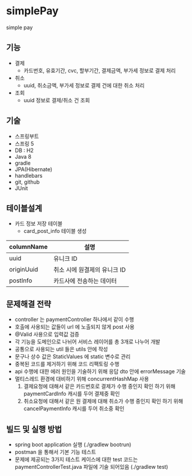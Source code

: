 # simplePay
simple pay

## 기능
- 결제
  - 카드번호, 유효기간, cvc, 할부기간, 결제금액, 부가세 정보로 결제 처리
- 취소
  - uuid, 취소금액, 부가세 정보로 결제 건에 대한 취소 처리
- 조회
  - uuid 정보로 결제/취소 건 조회

## 기술
- 스프링부트
- 스프링 5
- DB : H2
- Java 8
- gradle
- JPA(Hibernate)
- handlebars
- git, github
- JUnit

## 테이블설계
- 카드 정보 저장 테이블
    - card_post_info 테이블 생성

columnName | 설명
-----------|------------------------
uuid       | 유니크 ID
originUuid | 취소 시에 원결제의 유니크 ID
postInfo   | 카드사에 전송하는 데이터
    
## 문제해결 전략
- controller 는 paymentController 하나에서 같이 수행
- 호출에 사용되는 값들이 url 에 노출되지 않게 post 사용
- @Valid 사용으로 입력값 검증
- 각 기능을 도메인으로 나뉘어 서비스 레이어를 총 3개로 나누어 개발
- 공통으로 사용되는 util 들은 utils 안에 작성
- 문구나 상수 값은 StaticValues 에 static 변수로 관리
- 중복된 코드를 제거하기 위해 코드 리팩토링 수행
- api 수행에 대한 에러 원인을 기술하기 위해 응답 dto 안에 errorMessage 기술
- 멀티스레드 환경에 대비하기 위해 concurrentHashMap 사용
  1. 결제요청에 대해서 같은 카드번호로 결제가 수행 중인지 확인 하기 위해 paymentCardInfo 캐시를 두어 결제중 확인
  2. 취소요청에 대해서 같은 원 결제에 대해 취소가 수행 중인지 확인 하기 위해 cancelPaymentInfo 캐시를 두어 취소중 확인
  
    
## 빌드 및 실행 방법
- spring boot application 실행 (./gradlew bootrun)
- postman 을 통해서 기본 기능 테스트
- 문제에 제공되는 3가지 테스트 케이스에 대한 test 코드는 paymentControllerTest.java 파일에 기술 되어있음 (./gradlew test)

